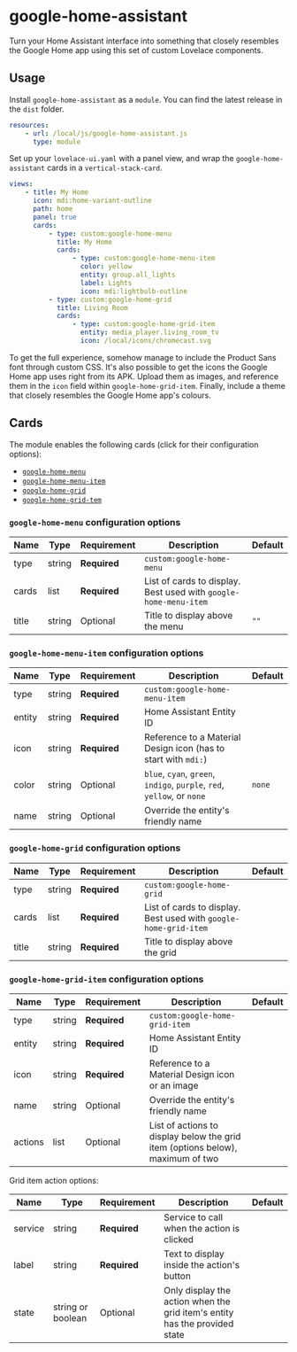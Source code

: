 # google-home-assistant

Turn your Home Assistant interface into something that closely resembles the Google Home app using this set of custom Lovelace components.

## Usage

Install `google-home-assistant` as a `module`. You can find the latest release in the `dist` folder.

```yaml
resources:
    - url: /local/js/google-home-assistant.js
      type: module
```

Set up your `lovelace-ui.yaml` with a panel view, and wrap the `google-home-assistant` cards in a `vertical-stack-card`.

```yaml
views:
    - title: My Home
      icon: mdi:home-variant-outline
      path: home
      panel: true
      cards:
          - type: custom:google-home-menu
            title: My Home
            cards:
                - type: custom:google-home-menu-item
                  color: yellow
                  entity: group.all_lights
                  label: Lights
                  icon: mdi:lightbulb-outline
          - type: custom:google-home-grid
            title: Living Room
            cards:
                - type: custom:google-home-grid-item
                  entity: media_player.living_room_tv
                  icon: /local/icons/chromecast.svg
```

To get the full experience, somehow manage to include the Product Sans font through custom CSS. It's also possible to get the icons the Google Home app uses right from its APK. Upload them as images, and reference them in the `icon` field within `google-home-grid-item`. Finally, include a theme that closely resembles the Google Home app's colours.

## Cards

The module enables the following cards (click for their configuration options):

-   [`google-home-menu`](#google-home-menu-configuration-options)
-   [`google-home-menu-item`](#google-home-menu-item-configuration-options)
-   [`google-home-grid`](#google-home-grid-configuration-options)
-   [`google-home-grid-tem`](#google-home-grid-item-configuration-options)

### `google-home-menu` configuration options

| Name  | Type   | Requirement  | Description                                                      | Default |
| ----- | ------ | ------------ | ---------------------------------------------------------------- | ------- |
| type  | string | **Required** | `custom:google-home-menu`                                        |         |
| cards | list   | **Required** | List of cards to display. Best used with `google-home-menu-item` |         |
| title | string | Optional     | Title to display above the menu                                  | `""`    |

### `google-home-menu-item` configuration options

| Name   | Type   | Requirement  | Description                                                             | Default |
| ------ | ------ | ------------ | ----------------------------------------------------------------------- | ------- |
| type   | string | **Required** | `custom:google-home-menu-item`                                          |         |
| entity | string | **Required** | Home Assistant Entity ID                                                |         |
| icon   | string | **Required** | Reference to a Material Design icon (has to start with `mdi:`)          |         |
| color  | string | Optional     | `blue`, `cyan`, `green`, `indigo`, `purple`, `red`, `yellow`, or `none` | `none`  |
| name   | string | Optional     | Override the entity's friendly name                                     |         |

### `google-home-grid` configuration options

| Name  | Type   | Requirement  | Description                                                      | Default |
| ----- | ------ | ------------ | ---------------------------------------------------------------- | ------- |
| type  | string | **Required** | `custom:google-home-grid`                                        |         |
| cards | list   | **Required** | List of cards to display. Best used with `google-home-grid-item` |         |
| title | string | **Required** | Title to display above the grid                                  |         |

### `google-home-grid-item` configuration options

| Name    | Type   | Requirement  | Description                                                                    | Default |
| ------- | ------ | ------------ | ------------------------------------------------------------------------------ | ------- |
| type    | string | **Required** | `custom:google-home-grid-item`                                                 |         |
| entity  | string | **Required** | Home Assistant Entity ID                                                       |         |
| icon    | string | **Required** | Reference to a Material Design icon or an image                                |         |
| name    | string | Optional     | Override the entity's friendly name                                            |         |
| actions | list   | Optional     | List of actions to display below the grid item (options below), maximum of two |         |

Grid item action options:

| Name    | Type              | Requirement  | Description                                                                | Default |
| ------- | ----------------- | ------------ | -------------------------------------------------------------------------- | ------- |
| service | string            | **Required** | Service to call when the action is clicked                                 |         |
| label   | string            | **Required** | Text to display inside the action's button                                 |         |
| state   | string or boolean | Optional     | Only display the action when the grid item's entity has the provided state |         |
